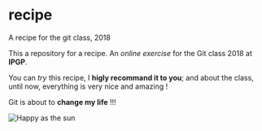 # recipe
A recipe for the git class, 2018

This a repository for a recipe. An *online exercise* for the Git class 2018 at **IPGP**. 

You can *try* this recipe, I **higly recommand it to you**; and about the class, until now, everything is very nice and amazing ! 

Git is about to **change my life** !!! 

![Happy as the sun](https://image.slidesharecdn.com/versioncontrolsystems-151215010444/95/vcs-three-letters-that-can-change-your-life-28-638.jpg?cb=1450141630)
